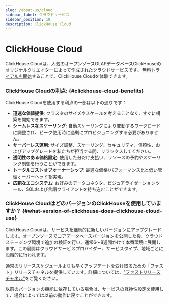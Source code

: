 ```yaml
---
slug: /about-us/cloud
sidebar_label: クラウドサービス
sidebar_position: 10
description: ClickHouse Cloud
---
```


# ClickHouse Cloud

ClickHouse Cloudは、人気のオープンソースOLAPデータベースClickHouseのオリジナルクリエイターによって作成されたクラウドサービスです。 
[無料トライアルを開始](https://console.clickhouse.cloud/signUp)することで、ClickHouse Cloudを体験できます。

### ClickHouse Cloudの利点: {#clickhouse-cloud-benefits}

ClickHouse Cloudを使用する利点の一部は以下の通りです：

- **迅速な価値提供**: クラスタのサイズやスケールを考えることなく、すぐに構築を開始できます。
- **シームレスなスケーリング**: 自動スケーリングにより変動するワークロードに調整され、ピーク使用時に過剰にプロビジョニングする必要がありません。
- **サーバーレス運用**: サイズ調整、スケーリング、セキュリティ、信頼性、およびアップグレードを私たちが担当する間、リラックスしてください。
- **透明性のある価格設定**: 使用した分だけ支払い、リソースの予約やスケーリング制御を行うことができます。
- **トータルコストオブオーナーシップ**: 最適な価格/パフォーマンス比と低い管理オーバーヘッドを実現。
- **広範なエコシステム**: お好みのデータコネクタ、ビジュアライゼーションツール、SQLおよび言語クライアントを持ち込むことができます。

### ClickHouse CloudはどのバージョンのClickHouseを使用していますか？ {#what-version-of-clickhouse-does-clickhouse-cloud-use}

ClickHouse Cloudは、サービスを継続的に新しいバージョンにアップグレードします。オープンソースでコアデータベースバージョンを公開した後、クラウドステージング環境で追加の検証を行い、通常6〜8週間かけて本番環境に展開します。この展開はクラウドサービスプロバイダー、サービスタイプ、地域ごとに段階的に行われます。

通常のリリーススケジュールよりも早くアップデートを受け取るための「ファスト」リリースチャネルを提供しています。詳細については、["ファストリリースチャネル"](/manage/updates#fast-release-channel-early-upgrades)をご覧ください。

以前のバージョンの機能に依存している場合は、サービスの互換性設定を使用して、場合によっては以前の動作に戻すことができます。
